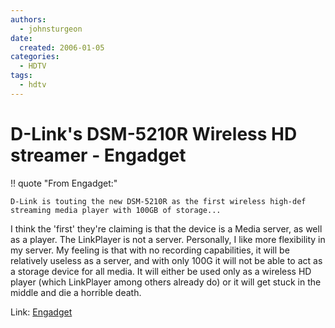 ```yaml
---
authors:
  - johnsturgeon
date:
  created: 2006-01-05
categories:
  - HDTV
tags:
  - hdtv
---
```


# D-Link's DSM-5210R Wireless HD streamer - Engadget


!! quote "From Engadget:"  


    D-Link is touting the new DSM-5210R as the first wireless high-def streaming media player with 100GB of storage...  

<!-- more -->

I think the 'first' they're claiming is that the device is a Media server, as well as a player. The LinkPlayer is not a server. Personally, I like more flexibility in my server. My feeling is that with no recording capabilities, it will be relatively useless as a server, and with only 100G it will not be able to act as a storage device for all media. It will either be used only as a wireless HD player (which LinkPlayer among others already do) or it will get stuck in the middle and die a horrible death.  

  
Link: [Engadget](http://mediapcs.engadget.com/2006/01/05/d-links-dsm-5210r-wireless-hd-streamer/1#c899461)  
